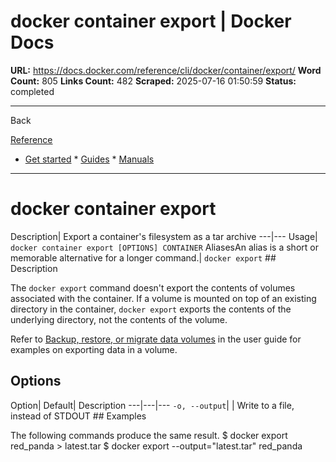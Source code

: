 # docker container export | Docker Docs

**URL:** https://docs.docker.com/reference/cli/docker/container/export/
**Word Count:** 805
**Links Count:** 482
**Scraped:** 2025-07-16 01:50:59
**Status:** completed

---

Back

[Reference](https://docs.docker.com/reference/)

  * [Get started](https://docs.docker.com/get-started/)   * [Guides](https://docs.docker.com/guides/)   * [Manuals](https://docs.docker.com/manuals/)

* * *

# docker container export

Description| Export a container's filesystem as a tar archive   ---|---   Usage| `docker container export [OPTIONS] CONTAINER`   AliasesAn alias is a short or memorable alternative for a longer command.| `docker export`      ## Description

The `docker export` command doesn't export the contents of volumes associated with the container. If a volume is mounted on top of an existing directory in the container, `docker export` exports the contents of the underlying directory, not the contents of the volume.

Refer to [Backup, restore, or migrate data volumes](https://docs.docker.com/engine/storage/volumes/#back-up-restore-or-migrate-data-volumes) in the user guide for examples on exporting data in a volume.

## Options

Option| Default| Description   ---|---|---   `-o, --output`| | Write to a file, instead of STDOUT      ## Examples

The following commands produce the same result.               $ docker export red_panda > latest.tar                    $ docker export --output="latest.tar" red_panda